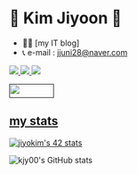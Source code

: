 # 👻 Kim Jiyoon 👻

- <a href="https://jyoonit.tistory.com" target="_blank" style="text-decoration:none">👩‍💻 [my IT blog]</a> <br/>
- 📞 e-mail :    jjuni28@naver.com

<a href="" target="_blank"><img src="https://img.shields.io/badge/JavaScript-F7DF1E?style=flat&logo=JavaScript&logoColor=white" />
<a href="" target="_blank"><img src="https://img.shields.io/badge/TypeScript-3178C6?style=flat&logo=TypeScript&logoColor=white" />
<a href="" target="_blank"><img src="https://img.shields.io/badge/React.js-61DAFB?style=flat&logo=React&logoColor=white" /> 
  
<a href="" target="_blank"><img src="https://img.shields.io/badge/42Seoul-000000?style=flat&logo=42&logoColor=white" width="80" height="25" />

## my stats
<a href="https://github.com/JaeSeoKim/badge42"><img src="https://badge42.vercel.app/api/v2/cl2uhaxpn010709kzk9gk6shc/stats?cursusId=21&coalitionId=88" alt="jiyokim's 42 stats" /></a>

![kjy00's GitHub stats](https://github-readme-stats.vercel.app/api?username=kjy00&show_icons=true&theme=dracula)

<!--
[![kjy00's github stats](https://github-readme-stats.vercel.app/api/top-langs/?username=kjy00&show_icons=true&hide_border=true&title_color=004386&icon_color=004386&layout=compact)](https://github.com/kjy00)
-->
